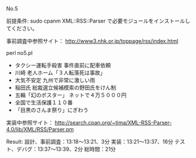 No.5

前提条件:
sudo cpanm XML::RSS::Parser 
で必要モジュールをインストールしてください。

事前調査中参照サイト：
http://www3.nhk.or.jp/toppage/rss/index.html

perl no5.pl 
 * タクシー運転手殺害 事件直前に配車依頼
 * 川崎 老人ホーム「３人転落死は事故」
 * 大気不安定 九州で非常に激しい雨
 * 稲田氏 総裁選立候補模索の野田氏をけん制
 * 五輪「幻のポスター」 ネットで４万５０００円
 * 全国で生活保護１１０番
 * 「目黒のさんま祭り」にぎわう

実装中参照サイト：
http://search.cpan.org/~tima/XML-RSS-Parser-4.0/lib/XML/RSS/Parser.pm

Result:
設計、事前調査：13:18〜13:21、3分
実装：13:21〜13:37、16分
テスト、デバグ：13:37〜13:39、2分
総時間：21分